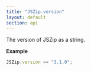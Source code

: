 ```yaml
---
title: "JSZip.version"
layout: default
section: api
---
```


The version of JSZip as a string.

__Example__

```js
JSZip.version == "3.1.0";
```
